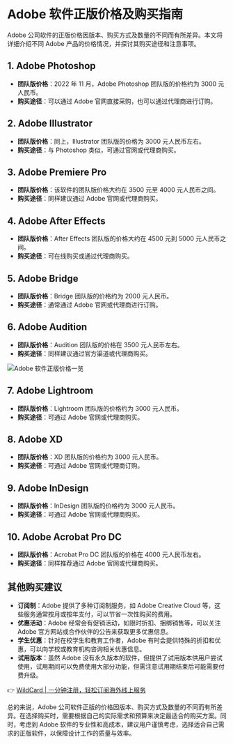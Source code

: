 # Adobe 软件正版价格及购买指南

Adobe 公司软件的正版价格因版本、购买方式及数量的不同而有所差异。本文将详细介绍不同 Adobe 产品的价格情况，并探讨其购买途径和注意事项。

## 1. Adobe Photoshop
- **团队版价格**：2022 年 11 月，Adobe Photoshop 团队版的价格约为 3000 元人民币。
- **购买途径**：可以通过 Adobe 官网直接采购，也可以通过代理商进行订购。

## 2. Adobe Illustrator
- **团队版价格**：同上，Illustrator 团队版的价格为 3000 元人民币左右。
- **购买途径**：与 Photoshop 类似，可通过官网或代理商购买。

## 3. Adobe Premiere Pro
- **团队版价格**：该软件的团队版价格大约在 3500 元至 4000 元人民币之间。
- **购买途径**：同样建议通过 Adobe 官网或代理商购买。

## 4. Adobe After Effects
- **团队版价格**：After Effects 团队版的价格大约在 4500 元到 5000 元人民币之间。
- **购买途径**：可在线购买或通过代理商购买。

## 5. Adobe Bridge
- **团队版价格**：Bridge 团队版的价格约为 2000 元人民币。
- **购买途径**：通常通过 Adobe 官网或代理商进行订购。

## 6. Adobe Audition
- **团队版价格**：Audition 团队版的价格在 3500 元人民币左右。
- **购买途径**：同样建议通过官方渠道或代理商购买。

![Adobe 软件正版价格一览](https://bbtdd.com/img/56329229659.webp)

## 7. Adobe Lightroom
- **团队版价格**：Lightroom 团队版的价格约为 3000 元人民币。
- **购买途径**：可通过 Adobe 官网或代理商购买。

## 8. Adobe XD
- **团队版价格**：XD 团队版的价格约为 3000 元人民币。
- **购买途径**：可通过 Adobe 官网或代理商订购。

## 9. Adobe InDesign
- **团队版价格**：InDesign 团队版的价格约为 3000 元人民币。
- **购买途径**：可通过 Adobe 官网或代理商购买。

## 10. Adobe Acrobat Pro DC
- **团队版价格**：Acrobat Pro DC 团队版的价格在 4000 元人民币左右。
- **购买途径**：同样推荐通过 Adobe 官网或代理商购买。

## 其他购买建议
- **订阅制**：Adobe 提供了多种订阅制服务，如 Adobe Creative Cloud 等，这些服务通常按月或按年支付，可以节省一次性购买的费用。
- **优惠活动**：Adobe 经常会有促销活动，如限时折扣、捆绑销售等，可以关注 Adobe 官方网站或合作伙伴的公告来获取更多优惠信息。
- **学生优惠**：针对在校学生和教育工作者，Adobe 有时会提供特殊的折扣和优惠，可以向学校或教育机构咨询相关优惠信息。
- **试用版本**：虽然 Adobe 没有永久版本的软件，但提供了试用版本供用户尝试使用，试用期间可以免费使用大部分功能，但需注意试用期结束后可能需要付费升级。

👉 [WildCard | 一分钟注册，轻松订阅海外线上服务](https://bbtdd.com/WildCard)

总的来说，Adobe 公司软件正版的价格因版本、购买方式及数量的不同而有所差异。在选择购买时，需要根据自己的实际需求和预算来决定最适合的购买方案。同时，考虑到 Adobe 软件的专业性和高成本，建议用户谨慎考虑，选择适合自己需求的正版软件，以保障设计工作的质量与效率。
